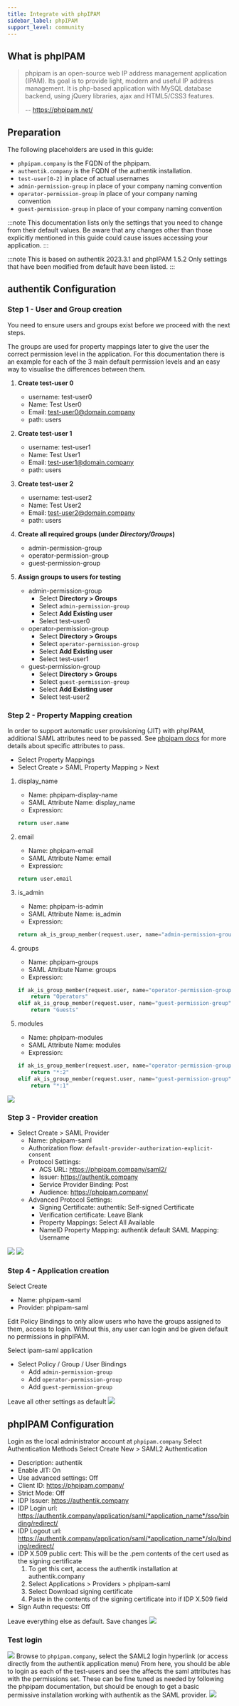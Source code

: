 ```yaml
---
title: Integrate with phpIPAM
sidebar_label: phpIPAM
support_level: community
---
```


## What is phpIPAM

> phpipam is an open-source web IP address management application (IPAM). Its goal is to provide light, modern and useful IP address management. It is php-based application with MySQL database backend, using jQuery libraries, ajax and HTML5/CSS3 features.
>
> -- https://phpipam.net/

## Preparation

The following placeholders are used in this guide:

- `phpipam.company` is the FQDN of the phpipam.
- `authentik.company` is the FQDN of the authentik installation.
- `test-user[0-2]` in place of actual usernames
- `admin-permission-group` in place of your company naming convention
- `operator-permission-group` in place of your company naming convention
- `guest-permission-group` in place of your company naming convention

:::note
This documentation lists only the settings that you need to change from their default values. Be aware that any changes other than those explicitly mentioned in this guide could cause issues accessing your application.
:::

:::note
This is based on authentik 2023.3.1 and phpIPAM 1.5.2
Only settings that have been modified from default have been listed.
:::

## authentik Configuration

### Step 1 - User and Group creation

You need to ensure users and groups exist before we proceed with the next steps.

The groups are used for property mappings later to give the user the correct permission level in the application. For this documentation there is an example for each of the 3 main default permission levels and an easy way to visualise the differences between them.

1. **Create test-user 0**
    - username: test-user0
    - Name: Test User0
    - Email: test-user0@domain.company
    - path: users

2. **Create test-user 1**
    - username: test-user1
    - Name: Test User1
    - Email: test-user1@domain.company
    - path: users

3. **Create test-user 2**
    - username: test-user2
    - Name: Test User2
    - Email: test-user2@domain.company
    - path: users

4. **Create all required groups (under _Directory/Groups_)**
    - admin-permission-group
    - operator-permission-group
    - guest-permission-group

5. **Assign groups to users for testing**
    - admin-permission-group
        - Select **Directory > Groups**
        - Select `admin-permission-group`
        - Select **Add Existing user**
        - Select test-user0
    - operator-permission-group
        - Select **Directory > Groups**
        - Select `operator-permission-group`
        - Select **Add Existing user**
        - Select test-user1
    - guest-permission-group
        - Select **Directory > Groups**
        - Select `guest-permission-group`
        - Select **Add Existing user**
        - Select test-user2

### Step 2 - Property Mapping creation

In order to support automatic user provisioning (JIT) with phpIPAM, additional SAML attributes need to be passed. See [phpipam docs](https://github.com/phpipam/phpipam/blob/master/doc/Authentication/SAML2.md#automatic-user-jit-provisioning) for more details about specific attributes to pass.

- Select Property Mappings
- Select Create > SAML Property Mapping > Next

1. display_name
    - Name: phpipam-display-name
    - SAML Attribute Name: display_name
    - Expression:

    ```python
    return user.name
    ```

2. email
    - Name: phpipam-email
    - SAML Attribute Name: email
    - Expression:

    ```python
    return user.email
    ```

3. is_admin
    - Name: phpipam-is-admin
    - SAML Attribute Name: is_admin
    - Expression:

    ```python
    return ak_is_group_member(request.user, name="admin-permission-group")
    ```

4. groups
    - Name: phpipam-groups
    - SAML Attribute Name: groups
    - Expression:

    ```python
    if ak_is_group_member(request.user, name="operator-permission-group"):
        return "Operators"
    elif ak_is_group_member(request.user, name="guest-permission-group"):
        return "Guests"
    ```

5. modules
    - Name: phpipam-modules
    - SAML Attribute Name: modules
    - Expression:
    ```python
    if ak_is_group_member(request.user, name="operator-permission-group"):
        return "*:2"
    elif ak_is_group_member(request.user, name="guest-permission-group"):
        return "*:1"
    ```

![](./phpipam-property-mappings.png)

### Step 3 - Provider creation

- Select Create > SAML Provider
    - Name: phpipam-saml
    - Authorization flow: `default-provider-authorization-explicit-consent`
    - Protocol Settings:
        - ACS URL: https://phpipam.company/saml2/
        - Issuer: https://authentik.company
        - Service Provider Binding: Post
        - Audience: https://phpipam.company/
    - Advanced Protocol Settings:
        - Signing Certificate: authentik: Self-signed Certificate
        - Verification certificate: Leave Blank
        - Property Mappings: Select All Available
        - NameID Property Mapping: authentik default SAML Mapping: Username

![](./phpipam-saml-provider-protocol-settings.png)
![](./phpipam-saml-advanced-provider-protocol-settings.png)

### Step 4 - Application creation

Select Create

- Name: phpipam-saml
- Provider: phpipam-saml

Edit Policy Bindings to only allow users who have the groups assigned to them, access to login. Without this, any user can login and be given default no permissions in phpIPAM.

Select ipam-saml application

- Select Policy / Group / User Bindings
    - Add `admin-permission-group`
    - Add `operator-permission-group`
    - Add `guest-permission-group`

Leave all other settings as default
![](./ipam-saml-application-bindings.png)

## phpIPAM Configuration

Login as the local administrator account at `phpipam.company`
Select Authentication Methods
Select Create New > SAML2 Authentication

- Description: authentik
- Enable JIT: On
- Use advanced settings: Off
- Client ID: https://phpipam.company/
- Strict Mode: Off
- IDP Issuer: https://authentik.company
- IDP Login url: https://authentik.company/application/saml/*application_name*/sso/binding/redirect/
- IDP Logout url: https://authentik.company/application/saml/*application_name*/slo/binding/redirect/
- IDP X.509 public cert: This will be the .pem contents of the cert used as the signing certificate
    1. To get this cert, access the authentik installation at authentik.company
    2. Select Applications > Providers > phpipam-saml
    3. Select Download signing certificate
    4. Paste in the contents of the signing certificate into if IDP X.509 field
- Sign Authn requests: Off

Leave everything else as default. Save changes
![](./phpipam-auth-method-config.png)

### Test login

![](./ipam-saml2-login-location.png)
Browse to `phpipam.company`, select the SAML2 login hyperlink (or access directly from the authentik application menu)
From here, you should be able to login as each of the test-users and see the affects the saml attributes has with the permissions set. These can be fine tuned as needed by following the phpipam documentation, but should be enough to get a basic permissive installation working with authentik as the SAML provider.
![](./phpipam-automatic-user-creation-permissions.png)
